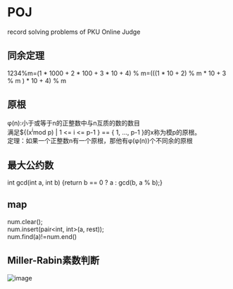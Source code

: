 # POJ
record solving problems of PKU Online Judge

## 同余定理
1234%m=(1 * 1000 + 2 * 100 + 3 * 10 + 4) % m=(((1 * 10 + 2) % m * 10 + 3 % m ) * 10 + 4) % m

## 原根
&#966;(n):小于或等于n的正整数中与n互质的数的数目\
满足${(x<sup>i</sup>mod p) | 1 <= i <= p-1 } == { 1, …, p-1 }的x称为模p的原根。\
定理：如果一个正整数n有一个原根，那他有&#966;(&#966;(n))个不同余的原根

## 最大公约数
int gcd(int a, int b) {return b == 0 ? a : gcd(b, a % b);}

## map
num.clear();\
num.insert(pair<int, int>(a, rest));\
num.find(a)!=num.end()

## Miller-Rabin素数判断
![image](https://github.com/hs475/POJ/assets/106378766/99e39e11-0bdf-4327-abde-aef4071feedd)



